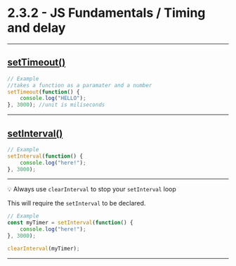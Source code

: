 # 2.3.2 - JS Fundamentals / Timing and delay

---

## [setTimeout()](https://www.w3schools.com/jsref/met_win_settimeout.asp)

```js
// Example
//takes a function as a paramater and a number
setTimeout(function() {
    console.log("HELLO");
}, 3000); //unit is miliseconds
```

---

## [setInterval()](https://www.w3schools.com/jsref/met_win_setinterval.asp)

```js
// Example
setInterval(function() {
    console.log("here!");
}, 3000);
```

---

💡 Always use `clearInterval` to stop your `setInterval` loop

This will require the `setInterval` to be declared.

```js
// Example
const myTimer = setInterval(function() {
    console.log("here!");
}, 3000);

clearInterval(myTimer);
```

---


